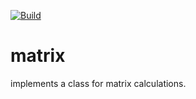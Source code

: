 [![Build](https://github.com/justnik98/matrix/actions/workflows/cmake.yml/badge.svg)](https://github.com/justnik98/matrix/actions/workflows/cmake.yml)
# matrix
implements a class for matrix calculations.
